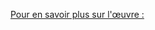 [Pour en savoir plus sur l'œuvre :](<https://perso.univ-lemans.fr/~l2400219/Combat_naval_JeannedeFlandre_critique_doeuvre_Cathy_LEBOUGRE.pdf>)